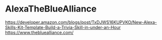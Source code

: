 # AlexaTheBlueAlliance
https://developer.amazon.com/blogs/post/TxDJWS16KUPVKO/New-Alexa-Skills-Kit-Template-Build-a-Trivia-Skill-in-under-an-Hour
https://www.thebluealliance.com/

